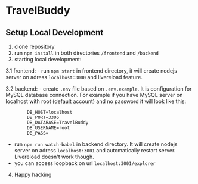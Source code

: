 # TravelBuddy

## Setup Local Development

1. clone repository
2. run `npm install` in both directories `/frontend` and `/backend`
3. starting local development:

  3.1 frontend:
    - run `npm start` in frontend directory, it will create nodejs server on adress `localhost:3000` and livereload feature.
    
  3.2 backend:
    - create `.env` file based on `.env.example`. It is configuration for MySQL database connection. For example if you have MySQL server on localhost with root (default account) and no password it will look like this:
    
            DB_HOST=localhost
            DB_PORT=3306
            DB_DATABASE=TravelBuddy
            DB_USERNAME=root
            DB_PASS=
        
   - run `npm run watch-babel` in backend directory. It will create nodejs server on adress `localhost:3001` and automatically restart          server. Livereload doesn't work though.
   - you can access loopback on url `localhost:3001/explorer`
   
4. Happy hacking
